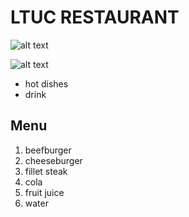 # LTUC RESTAURANT

![alt text](https://img.freepik.com/free-photo/juicy-american-burger-hamburger-cheeseburger-with-two-beef-patties-with-sauce-basked-black-space_124865-5964.jpg?w=2000)


![alt text](https://outmatchfitness.com/wp-content/uploads/cola-with-ice-P7MVUB2-copy-scaled.jpg)

- hot dishes
- drink

## Menu

1. beefburger
2. cheeseburger
3. fillet steak
4. cola
5. fruit juice
6. water
